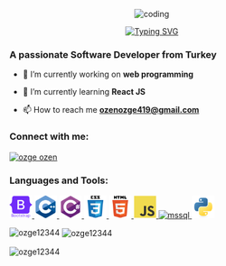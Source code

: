 <p align="center">
  <img alt="coding" src="https://camo.githubusercontent.com/a37419b38c877e21386ac985170b353fce4e0467a1c4ad7d77e9e25c026c678d/68747470733a2f2f7777772e616c7572612e636f6d2e62722f61727469676f732f6173736574732f68656c6c6f2d776f726c642d656d2d7661726961732d6c696e67756167656e732f696d6167656d312e676966" width="70%" height="250px" />
</p>

<div align="center">
 <a href="https://github.com/ozge12344">
  <img src="https://readme-typing-svg.demolab.com?font=Fira+Code&size=28&duration=3000&pause=500&center=true&vCenter=true&width=435&lines=%e2%9c%a8+Özge+Özen+%e2%9c%a8;%f0%9f%93%9a+Software+Developer+%f0%9f%92%bb;Welcome+To+My+Profile+%F0%9F%92%96" alt="Typing SVG" />
 </a>
</div>




<h3 >A passionate Software Developer from Turkey</h3>

- 🔭 I’m currently working on **web programming**

- 🌱 I’m currently learning **React JS**

- 📫 How to reach me **ozenozge419@gmail.com**

<h3 align="left">Connect with me:</h3>
<p align="left">
<a href="https://linkedin.com/in/ozge ozen" target="blank"><img align="center" src="https://raw.githubusercontent.com/rahuldkjain/github-profile-readme-generator/master/src/images/icons/Social/linked-in-alt.svg" alt="ozge ozen" height="30" width="40" /></a>
</p>

<h3 align="left">Languages and Tools:</h3>
<p align="left"> <a href="https://getbootstrap.com" target="_blank" rel="noreferrer"> <img src="https://raw.githubusercontent.com/devicons/devicon/master/icons/bootstrap/bootstrap-plain-wordmark.svg" alt="bootstrap" width="40" height="40"/> </a> <a href="https://www.w3schools.com/cpp/" target="_blank" rel="noreferrer"> <img src="https://raw.githubusercontent.com/devicons/devicon/master/icons/cplusplus/cplusplus-original.svg" alt="cplusplus" width="40" height="40"/> </a> <a href="https://www.w3schools.com/cs/" target="_blank" rel="noreferrer"> <img src="https://raw.githubusercontent.com/devicons/devicon/master/icons/csharp/csharp-original.svg" alt="csharp" width="40" height="40"/> </a> <a href="https://www.w3schools.com/css/" target="_blank" rel="noreferrer"> <img src="https://raw.githubusercontent.com/devicons/devicon/master/icons/css3/css3-original-wordmark.svg" alt="css3" width="40" height="40"/> </a> <a href="https://www.w3.org/html/" target="_blank" rel="noreferrer"> <img src="https://raw.githubusercontent.com/devicons/devicon/master/icons/html5/html5-original-wordmark.svg" alt="html5" width="40" height="40"/> </a> <a href="https://developer.mozilla.org/en-US/docs/Web/JavaScript" target="_blank" rel="noreferrer"> <img src="https://raw.githubusercontent.com/devicons/devicon/master/icons/javascript/javascript-original.svg" alt="javascript" width="40" height="40"/> </a> <a href="https://www.microsoft.com/en-us/sql-server" target="_blank" rel="noreferrer"> <img src="https://www.svgrepo.com/show/303229/microsoft-sql-server-logo.svg" alt="mssql" width="40" height="40"/> </a> <a href="https://www.python.org" target="_blank" rel="noreferrer"> <img src="https://raw.githubusercontent.com/devicons/devicon/master/icons/python/python-original.svg" alt="python" width="40" height="40"/> </a> </p>

<p><img align="left" src="https://github-readme-stats.vercel.app/api/top-langs?username=ozge12344&show_icons=true&locale=en&layout=compact" alt="ozge12344" /></p>

<p>&nbsp;<img align="center" src="https://github-readme-stats.vercel.app/api?username=ozge12344&show_icons=true&locale=en" alt="ozge12344" /></p>

<p><img align="center" src="https://github-readme-streak-stats.herokuapp.com/?user=ozge12344&" alt="ozge12344" /></p>
